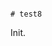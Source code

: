                                                                                                                                                                                                           # test8

Init.

